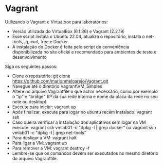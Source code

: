 # Vagrant
Utilizando o Vagrant e Virtualbox para laboratórios:

- Versão utilizada do VirtualBox (6.1.36) e Vagrant (2.2.19)
- Esse script instala o Ubuntu 22.04, atualiza o repositório, instala o net-tools, jq, curl, tree e Docker
- A instalação do Docker é feita pelo script de conveniência disponibilizada no site oficial e recomendado para ambientes de teste e desenvolvimento

Siga os seguintes passos:

- Clone o repositório: git clone https://github.com/marlonmelgarejo/Vagrant.git
- Navegue até o diretório Vagrant\VM_Simples
- Altere no arquivo Vagrantfile o que achar necessário, como por exemplo o "ip" e "bridge" (IP da sua rede interna e nome da placa da rede no seu note ou desktop)
- Execute para iniciar: vagrant up
- Após finalizar, execute para logar no ubuntu recém instalado: vagrant ssh 
- Caso queira verificar a instalação dos aplicativos sem logar na VM execute: vagrant ssh vmlab01 -c "dpkg -l | grep docker" ou vagrant ssh vmlab01 -c "dpkg -l | grep net-tools"
- Para desligar a VM: vagrant halt
- Para ligar a VM: vagrant up
- Para remover a VM: vagrant destroy -f
- Lembre-se que os comandos devem ser executados no mesmo diretório do arquivo Vagrantfile.

